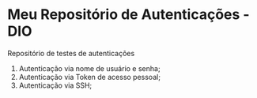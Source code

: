 # Meu Repositório de Autenticações - DIO
Repositório de testes de autenticações
 1. Autenticação via nome de usuário e senha;
 2. Autenticação via Token de acesso pessoal;
 3. Autenticação via SSH;